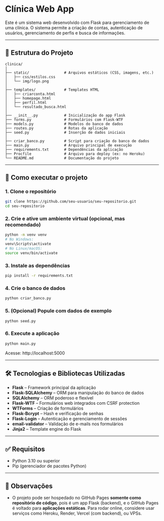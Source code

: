 
# Clínica Web App

Este é um sistema web desenvolvido com Flask para gerenciamento de uma clínica. O sistema permite a criação de contas, autenticação de usuários, gerenciamento de perfis e busca de informações.

---

## 📁 Estrutura do Projeto

```
clinica/
│
├── static/                # Arquivos estáticos (CSS, imagens, etc.)
│   ├── css/estilos.css
│   └── img/logo.png
│
├── templates/             # Templates HTML
│   ├── criarconta.html
│   ├── homepage.html
│   ├── perfil.html
│   └── resultado_busca.html
│
├── __init__.py            # Inicialização do app Flask
├── forms.py               # Formulários com Flask-WTF
├── models.py              # Modelos do banco de dados
├── routes.py              # Rotas da aplicação
├── seed.py                # Inserção de dados iniciais
│
├── criar_banco.py         # Script para criação do banco de dados
├── main.py                # Arquivo principal de execução
├── requirements.txt       # Dependências da aplicação
├── Procfile               # Arquivo para deploy (ex: no Heroku)
└── README.md              # Documentação do projeto
```

---

## 🚀 Como executar o projeto

### 1. Clone o repositório

```bash
git clone https://github.com/seu-usuario/seu-repositorio.git
cd seu-repositorio
```

### 2. Crie e ative um ambiente virtual (opcional, mas recomendado)

```bash
python -m venv venv
# No Windows:
venv\Scripts\activate
# No Linux/macOS:
source venv/bin/activate
```

### 3. Instale as dependências

```bash
pip install -r requirements.txt
```

### 4. Crie o banco de dados

```bash
python criar_banco.py
```

### 5. (Opcional) Popule com dados de exemplo

```bash
python seed.py
```

### 6. Execute a aplicação

```bash
python main.py
```

Acesse: http://localhost:5000

---

## 🛠️ Tecnologias e Bibliotecas Utilizadas

- **Flask** – Framework principal da aplicação
- **Flask-SQLAlchemy** – ORM para manipulação do banco de dados
- **SQLAlchemy** – ORM poderoso e flexível
- **Flask-WTF** – Formulários web integrados com CSRF protection
- **WTForms** – Criação de formulários
- **Flask-Bcrypt** – Hash e verificação de senhas
- **Flask-Login** – Autenticação e gerenciamento de sessões
- **email-validator** – Validação de e-mails nos formulários
- **Jinja2** – Template engine do Flask

---

## ✅ Requisitos

- Python 3.10 ou superior
- Pip (gerenciador de pacotes Python)

---

## 📌 Observações

- O projeto pode ser hospedado no GitHub Pages **somente como repositório de código**, pois é um app Flask (backend), e o GitHub Pages é voltado para **aplicações estáticas**. Para rodar online, considere usar serviços como Heroku, Render, Vercel (com backend), ou VPSs.

